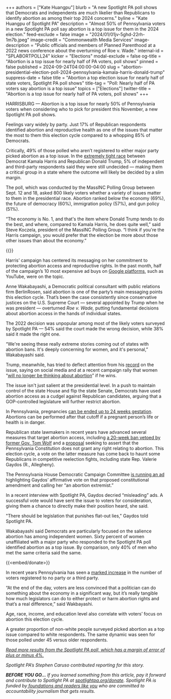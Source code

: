 +++
authors = ["Kate Huangpu"]
blurb = "A new Spotlight PA poll shows that Democrats and independents are much likelier than Republicans to identify abortion as among their top 2024 concerns."
byline = "Kate Huangpu of Spotlight PA"
description = "Almost 50% of Pennsylvania voters in a new Spotlight PA poll say abortion is a top issue for them in the 2024 election."
feed-exclude = false
image = "2024/01/01jv-5ghd-22rh-1m7b.jpeg"
image-credit = "Commonwealth Media Services"
image-description = "Public officials and members of Planned Parenthood at a 2022 news conference about the overturning of Roe v. Wade."
internal-id = "SPLABORTPOLL24"
kicker = "Elections"
modal-exclude = false
og-title = "Abortion is a top issue for nearly half of PA voters, poll shows"
pinned = false
published = 2024-09-24T04:00:00-04:00
slug = "abortion-presidential-election-poll-2024-pennsylvania-kamala-harris-donald-trump"
suppress-date = false
title = "Abortion a top election issue for nearly half of state voters, Spotlight PA poll shows"
title-tag = "Poll: Nearly half of PA voters say abortion is a top issue"
topics = ["Elections"]
twitter-title = "Abortion is a top issue for nearly half of PA voters, poll shows"
+++

HARRISBURG —&nbsp;Abortion is a top issue for nearly 50% of Pennsylvania voters when considering who to pick for president this November, a new Spotlight PA poll shows.

Feelings vary widely by party. Just 17% of Republican respondents identified abortion and reproductive health as one of the issues that matter the most to them this election cycle compared to a whopping 85% of Democrats.

Critically, 49% of those polled who aren’t registered to either major party picked abortion as a top issue.<strong> </strong>In the <a href="https://www.spotlightpa.org/news/2024/09/kamala-harris-donald-trump-pennsylvania-poll-results-economy-jobs/">extremely tight race</a> between Democrat Kamala Harris and Republican Donald Trump, 5% of independent and third-party respondents said they were still undecided — making them a critical group in a state where the outcome will likely be decided by a slim margin.

The poll, which was conducted by the MassINC Polling Group between Sept. 12 and 18, asked 800 likely voters whether a variety of issues matter to them in the presidential race. Abortion ranked below the economy (69%), the future of democracy (60%), immigration policy (57%), and gun policy (51%).

“The economy is No. 1, and that&#39;s the item where Donald Trump tends to do the best, and where, compared to Kamala Harris, he does quite well,” said Steve Koczela, president of the MassINC Polling Group. “I think if you&#39;re the Harris campaign, you would prefer that the election be more about those other issues than about the economy.”

{{<flourish src="visualisation/19491181" >}}

Harris’ campaign has centered its messaging on her commitment to protecting abortion access and reproductive rights. In the past month, half of the campaign’s 10 most expensive ad buys on <a href="https://adstransparency.google.com/advertiser/AR10754550246068453377?topic=political&amp;region=21171&amp;preset-date=Last+30+days">Google platforms</a>, such as YouTube, were on the topic.<strong></strong>

Anne Wakabayashi, a Democratic political consultant with public relations firm BerlinRosen, said abortion is one of the party’s main messaging points this election cycle. That’s been the case consistently since conservative justices on the U.S. Supreme Court — several appointed by Trump when he was president — overturned <em>Roe v. Wade,</em> putting fundamental decisions about abortion access in the hands of individual states.

The 2022 decision was unpopular among most of the likely voters surveyed by Spotlight PA — 54% said the court made the wrong decision, while 38% said it made the right one.

“We&#39;re seeing these really extreme stories coming out of states with abortion bans. It&#39;s deeply concerning for women, and it&#39;s personal,” Wakabayashi said.

Trump, meanwhile, has tried to deflect attention from his <a href="https://www.npr.org/2024/04/18/1198911276/trump-stance-abortion-2024-election-republican-pro-life-change">record</a> on the issue, saying on social media and at a recent campaign rally that women “<a href="https://19thnews.org/2024/09/trump-abortion-women-voters/">will no longer be thinking about abortion</a>” if he wins.

The issue isn&#39;t just salient at the presidential level. In a push to maintain control of the state House and flip the state Senate, Democrats have used abortion access as a cudgel against Republican candidates, arguing that a GOP-controlled legislature will further restrict abortion.

In Pennsylvania, pregnancies <a href="https://www.spotlightpa.org/news/2024/01/abortion-legal-pennsylvania-law-viability-restriction-legislature-republican-democrat/">can be ended up to 24 weeks gestation</a>. Abortions can be performed after that cutoff if a pregnant person’s life or health is in danger.

Republican state lawmakers in recent years have advanced several measures that target abortion access, including <a href="https://whyy.org/articles/pa-gov-wolf-vetoes-controversial-abortion-bill/">a 20-week ban vetoed by former Gov. Tom Wolf</a> and a <a href="https://www.spotlightpa.org/news/2022/07/pa-abortion-restrictions-constitutional-amendment-voter-id/">proposal</a> seeking to assert that the Pennsylvania Constitution does not grant any right relating to abortion. This election cycle, a vote on the latter measure has come back to haunt some Republicans in competitive reelection fights, including state Rep. Valerie Gaydos (R., Allegheny).

The Pennsylvania House Democratic Campaign Committee <a href="https://adstransparency.google.com/advertiser/AR01740638575919104001/creative/CR12180096260077780993?topic=political&amp;region=21171&amp;preset-date=Last+30+days">is running an ad</a> highlighting Gaydos’ affirmative vote on that proposed constitutional amendment and calling her “an abortion extremist.”

In a recent interview with Spotlight PA, Gaydos decried “misleading” ads. A successful vote would have sent the issue to voters for consideration, giving them a chance to directly make their position heard, she said.

&#34;There should be legislation that punishes flat-out lies,&#34; Gaydos told Spotlight PA.

Wakabayashi said Democrats are particularly focused on the salience abortion has among independent women. Sixty percent of women unaffiliated with a major party who responded to the Spotlight PA poll identified abortion as a top issue. By comparison, only 40% of men who met the same criteria said the same.

{{<embed/donate>}}

In recent years Pennsylvania has seen a <a href="https://www.spotlightpa.org/news/2024/09/pennsylvania-voter-registration-2024-election-democrat-republican-independent-harris-trump/">marked increase</a> in the number of voters registered to no party or a third party.

“At the end of the day, voters are less convinced that a politician can do something about the economy in a significant way, but it’s really tangible how much legislators can do to either protect or harm abortion rights and that’s a real difference,” said Wakbayashi.

Age, race, income, and education level also correlate with voters’ focus on abortion this election cycle.

A greater proportion of non-white people surveyed picked abortion as a top issue compared to white respondents. The same dynamic was seen for those polled under 45 versus older respondents.

<a href="https://www.scribd.com/document/771322432/Spotlight-PA-MassINC-poll-Sept-12-18-2024"><em>Read more results from the Spotlight PA poll, which has a margin of error of plus or minus 4%.</em></a><em></em>

<em>Spotlight PA’s Stephen Caruso contributed reporting for this story.</em>

<strong><em>BEFORE YOU GO…</em></strong><em> If you learned something from this article, pay it forward and contribute to Spotlight PA at </em><a href="https://www.spotlightpa.org/donate"><em>spotlightpa.org/donate</em></a><em>. Spotlight PA is funded by</em><a href="https://www.spotlightpa.org/support"><em> foundations and readers like you</em></a><em> who are committed to accountability journalism that gets results.</em>

